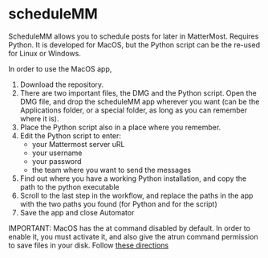 # scheduleMM
ScheduleMM allows you to schedule posts for later in MatterMost.
Requires Python. It is developed for MacOS, but the Python script can be the re-used for Linux or Windows.

In order to use the MacOS app, 

1. Download the repository.
2. There are two important files, the DMG and the Python script. Open the DMG file, and drop the scheduleMM app wherever you want (can be the Applications folder, or a special folder, as long as you can remember where it is).
3. Place the Python script also in a place where you remember.
4. Edit the Python script to enter:
   * your Mattermost server uRL
   * your username
   * your password
   * the team where you want to send the messages
6. Find out where you have a working Python installation, and copy the path to the python executable
7. Scroll to the last step in the workflow, and replace the paths in the app with the two paths you found (for Python and for the script)
8. Save the app and close Automator

IMPORTANT: MacOS has the at command disabled by default. In order to enable it, you must activate it, and also give the atrun command permission to save files in your disk. Follow [these directions](https://unix.stackexchange.com/questions/478823/making-at-work-on-macos/478840#478840)
